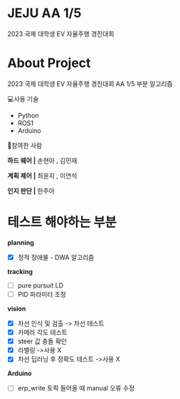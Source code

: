 # JEJU AA 1/5
2023 국제 대학생 EV 자율주행 경진대회

# About Project
2023 국제 대학생 EV 자율주행 경진대회 AA 1/5 부분 알고리즘

💻사용 기술
- Python
- ROS1
- Arduino

🙂참여한 사람

**하드 웨어 |**
손현아 , 김민재

**계획 제어 |**
최윤지 , 이연석

**인지 판단 |**
한주아



# 테스트 해야하는 부분

**planning**
- [x] 정적 장애물 - DWA 알고리즘

**tracking**
- [ ] pure pursuit LD
- [ ] PID 파라미터 조정

**vision**
- [x] 차선 인식 및 검출 -> 차선 테스트
- [x] 카메라 각도 테스트
- [x] steer 값 충돌 확인
- [x] 라벨링 ->사용 X
- [x] 차선 딥러닝 후 정확도 테스트 ->사용 X

**Arduino**
- [ ] erp_write 토픽 들어올 때 manual 오류 수정

